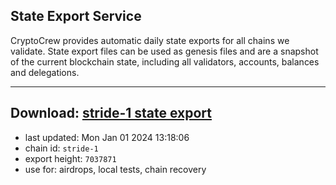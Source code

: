 ## State Export Service
CryptoCrew provides automatic daily state exports for all chains we validate. State export files can be used as genesis files and are a snapshot of the current blockchain state, including all validators, accounts, balances and delegations.

---
**Download: [stride-1 state export](https://dl.ccvalidators.com/SERVICE/stride/stride-1_export_7037871.json)**
---

- last updated: Mon Jan 01 2024 13:18:06
- chain id: `stride-1`
- export height: `7037871`
- use for: airdrops, local tests, chain recovery
